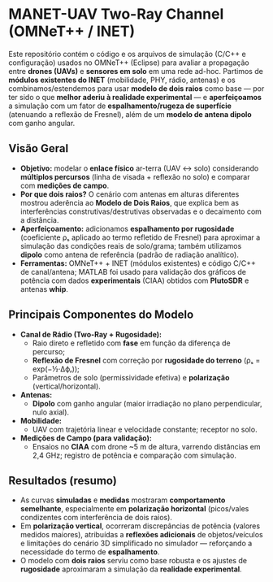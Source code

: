 # MANET-UAV Two-Ray Channel (OMNeT++ / INET)

Este repositório contém o código e os arquivos de simulação (C/C++ e configuração) usados no OMNeT++ (Eclipse) para avaliar a propagação entre **drones (UAVs)** e **sensores em solo** em uma rede ad-hoc. Partimos de **módulos existentes do INET** (mobilidade, PHY, rádio, antenas) e os combinamos/estendemos para usar **modelo de dois raios** como base — por ter sido o que **melhor aderiu à realidade experimental** — e **aperfeiçoamos** a simulação com um fator de **espalhamento/rugeza de superfície** (atenuando a reflexão de Fresnel), além de um **modelo de antena dipolo** com ganho angular.

## Visão Geral

- **Objetivo:** modelar o **enlace físico** ar-terra (UAV ↔ solo) considerando **múltiplos percursos** (linha de visada + reflexão no solo) e comparar com **medições de campo**.
- **Por que dois raios?** O cenário com antenas em alturas diferentes mostrou aderência ao **Modelo de Dois Raios**, que explica bem as interferências construtivas/destrutivas observadas e o decaimento com a distância. 
- **Aperfeiçoamento:** adicionamos **espalhamento por rugosidade** (coeficiente ρₛ aplicado ao termo refletido de Fresnel) para aproximar a simulação das condições reais de solo/grama; também utilizamos **dipolo** como antena de referência (padrão de radiação analítico). 
- **Ferramentas:** OMNeT++ + INET (módulos existentes) e código C/C++ de canal/antena; MATLAB foi usado para validação dos gráficos de potência com dados **experimentais** (CIAA) obtidos com **PlutoSDR** e antenas **whip**. 

## Principais Componentes do Modelo

- **Canal de Rádio (Two-Ray + Rugosidade):**
  - Raio direto e refletido com **fase** em função da diferença de percurso;
  - **Reflexão de Fresnel** com correção por **rugosidade do terreno** (ρₛ = exp(−½·Δϕᵣ));
  - Parâmetros de solo (permissividade efetiva) e **polarização** (vertical/horizontal).
- **Antenas:**
  - **Dipolo** com ganho angular (maior irradiação no plano perpendicular, nulo axial).
- **Mobilidade:**
  - UAV com trajetória linear e velocidade constante; receptor no solo. 
- **Medições de Campo (para validação):**
  - Ensaios no **CIAA** com drone ~5 m de altura, varrendo distâncias em 2,4 GHz; registro de potência e comparação com simulação. 

## Resultados (resumo)

- As curvas **simuladas** e **medidas** mostraram **comportamento semelhante**, especialmente em **polarização horizontal** (picos/vales condizentes com interferência de dois raios). 
- Em **polarização vertical**, ocorreram discrepâncias de potência (valores medidos maiores), atribuídas a **reflexões adicionais** de objetos/veículos e limitações do cenário 3D simplificado no simulador — reforçando a necessidade do termo de **espalhamento**. 
- O modelo com **dois raios** serviu como base robusta e os ajustes de **rugosidade** aproximaram a simulação da **realidade experimental**. 

